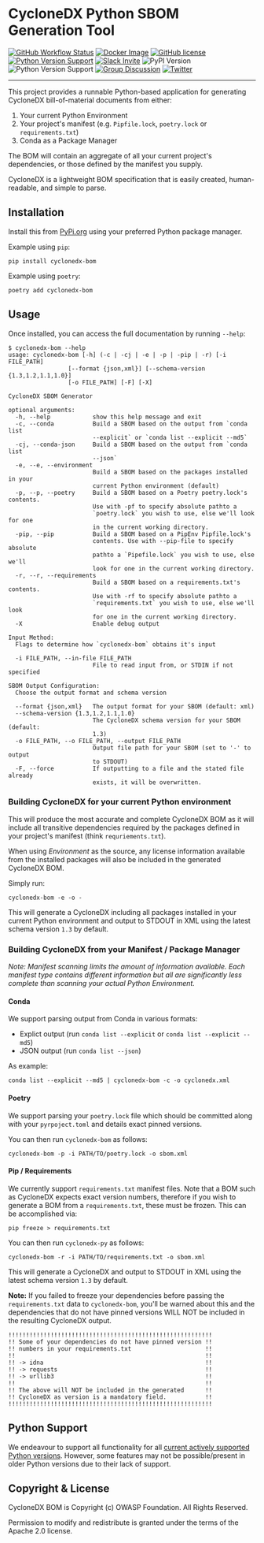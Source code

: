 # CycloneDX Python SBOM Generation Tool

[![GitHub Workflow Status](https://img.shields.io/github/workflow/status/CycloneDX/cyclonedx-python/Python%20CI)](https://github.com/CycloneDX/cyclonedx-python/actions/workflows/ci.yml)
[![Docker Image](https://img.shields.io/badge/docker-image-brightgreen?style=flat&logo=docker)](https://hub.docker.com/r/cyclonedx/cyclonedx-python)
[![GitHub license](https://img.shields.io/github/license/CycloneDX/cyclonedx-python)](https://github.com/CycloneDX/cyclonedx-python/blob/main/LICENSE)
[![Python Version Support](https://img.shields.io/badge/https://-cyclonedx.org-blue)](https://cyclonedx.org/)
[![Slack Invite](https://img.shields.io/badge/Slack-Join-blue?logo=slack&labelColor=393939)](https://cyclonedx.org/slack/invite)
![PyPI Version](https://img.shields.io/pypi/v/cyclonedx-bom?label=PyPI&logo=pypi)
![Python Version Support](https://img.shields.io/badge/python-3.6+-blue)
[![Group Discussion](https://img.shields.io/badge/discussion-groups.io-blue)](https://groups.io/g/CycloneDX)
[![Twitter](https://img.shields.io/twitter/url/http/shields.io.svg?style=social&label=Follow)](https://twitter.com/CycloneDX_Spec)

----

This project provides a runnable Python-based application for generating CycloneDX bill-of-material documents from either:
1. Your current Python Environment
2. Your project's manifest (e.g. `Pipfile.lock`, `poetry.lock` or `requirements.txt`)
3. Conda as a Package Manager

The BOM will contain an aggregate of all your current project's dependencies, or those defined by the manifest you supply.

CycloneDX is a lightweight BOM specification that is easily created, human-readable, and simple to parse.

## Installation

Install this from [PyPi.org](https://pypi.org/project/cyclonedx-bom/) using your preferred Python package manager.

Example using `pip`:
```
pip install cyclonedx-bom
```

Example using `poetry`:
```
poetry add cyclonedx-bom
```

## Usage

Once installed, you can access the full documentation by running `--help`:

```
$ cyclonedx-bom --help
usage: cyclonedx-bom [-h] (-c | -cj | -e | -p | -pip | -r) [-i FILE_PATH]
                 [--format {json,xml}] [--schema-version {1.3,1.2,1.1,1.0}]
                 [-o FILE_PATH] [-F] [-X]

CycloneDX SBOM Generator

optional arguments:
  -h, --help            show this help message and exit
  -c, --conda           Build a SBOM based on the output from `conda list
                        --explicit` or `conda list --explicit --md5`
  -cj, --conda-json     Build a SBOM based on the output from `conda list
                        --json`
  -e, --e, --environment
                        Build a SBOM based on the packages installed in your
                        current Python environment (default)
  -p, --p, --poetry     Build a SBOM based on a Poetry poetry.lock's contents.
                        Use with -pf to specify absolute pathto a
                        `poetry.lock` you wish to use, else we'll look for one
                        in the current working directory.
  -pip, --pip           Build a SBOM based on a PipEnv Pipfile.lock's
                        contents. Use with --pip-file to specify absolute
                        pathto a `Pipefile.lock` you wish to use, else we'll
                        look for one in the current working directory.
  -r, --r, --requirements
                        Build a SBOM based on a requirements.txt's contents.
                        Use with -rf to specify absolute pathto a
                        `requirements.txt` you wish to use, else we'll look
                        for one in the current working directory.
  -X                    Enable debug output

Input Method:
  Flags to determine how `cyclonedx-bom` obtains it's input

  -i FILE_PATH, --in-file FILE_PATH
                        File to read input from, or STDIN if not specified

SBOM Output Configuration:
  Choose the output format and schema version

  --format {json,xml}   The output format for your SBOM (default: xml)
  --schema-version {1.3,1.2,1.1,1.0}
                        The CycloneDX schema version for your SBOM (default:
                        1.3)
  -o FILE_PATH, --o FILE_PATH, --output FILE_PATH
                        Output file path for your SBOM (set to '-' to output
                        to STDOUT)
  -F, --force           If outputting to a file and the stated file already
                        exists, it will be overwritten.
```

### Building CycloneDX for your current Python environment

This will produce the most accurate and complete CycloneDX BOM as it will include all transitive dependencies required
by the packages defined in your project's manifest (think `requriements.txt`).

When using _Environment_ as the source, any license information available from the installed packages will also be 
included in the generated CycloneDX BOM.

Simply run:

```
cyclonedx-bom -e -o -
```

This will generate a CycloneDX including all packages installed in your current Python environment and output to STDOUT
in XML using the latest schema version `1.3` by default.


### Building CycloneDX from your Manifest / Package Manager

_Note: Manifest scanning limits the amount of information available. Each manifest type contains different information
but all are significantly less complete than scanning your actual Python Environment._

#### Conda

We support parsing output from Conda in various formats:
- Explict output (run `conda list --explicit` or `conda list --explicit --md5`)
- JSON output (run `conda list --json`)

As example:
```
conda list --explicit --md5 | cyclonedx-bom -c -o cyclonedx.xml
```

#### Poetry

We support parsing your `poetry.lock` file which should be committed along with your `pyrpoject.toml` and details
exact pinned versions.

You can then run `cyclonedx-bom` as follows:
```
cyclonedx-bom -p -i PATH/TO/poetry.lock -o sbom.xml
```

#### Pip / Requirements

We currently support `requirements.txt` manifest files. Note that a BOM such as CycloneDX expects exact version numbers, 
therefore if you wish to generate a BOM from a `requirements.txt`, these must be frozen. This can be accomplished via:

```
pip freeze > requirements.txt
```

You can then run `cyclonedx-py` as follows:
```
cyclonedx-bom -r -i PATH/TO/requirements.txt -o sbom.xml
```

This will generate a CycloneDX and output to STDOUT in XML using the latest schema version `1.3` by default.

**Note:** If you failed to freeze your dependencies before passing the `requirements.txt` data to `cyclonedx-bom`, 
you'll be warned about this and the dependencies that do not have pinned versions WILL NOT be included in the resulting 
CycloneDX output.

```
!!!!!!!!!!!!!!!!!!!!!!!!!!!!!!!!!!!!!!!!!!!!!!!!!!!!!!!!!!
!! Some of your dependencies do not have pinned version !!
!! numbers in your requirements.txt                     !!
!!                                                      !!
!! -> idna                                              !!
!! -> requests                                          !!
!! -> urllib3                                           !!
!!                                                      !!
!! The above will NOT be included in the generated      !!
!! CycloneDX as version is a mandatory field.           !!
!!!!!!!!!!!!!!!!!!!!!!!!!!!!!!!!!!!!!!!!!!!!!!!!!!!!!!!!!!
```

## Python Support

We endeavour to support all functionality for all [current actively supported Python versions](https://www.python.org/downloads/).
However, some features may not be possible/present in older Python versions due to their lack of support.

## Copyright & License

CycloneDX BOM is Copyright (c) OWASP Foundation. All Rights Reserved.

Permission to modify and redistribute is granted under the terms of the Apache 2.0 license.